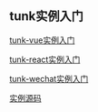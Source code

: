 ## tunk实例入门

[tunk-vue实例入门](../plugins/tunk-vue实例入门.md)

[tunk-react实例入门](../plugins/tunk-react实例入门.md)

[tunk-wechat实例入门](../plugins/tunk-wechat实例入门.md)

[实例源码](https://github.com/tunkjs/examples)

